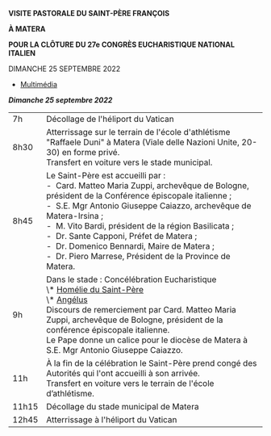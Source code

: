 **VISITE PASTORALE DU SAINT-PÈRE FRANÇOIS**

**À MATERA**

**POUR LA CLÔTURE DU 27e CONGRÈS EUCHARISTIQUE NATIONAL ITALIEN**

DIMANCHE 25 SEPTEMBRE 2022

- [Multimédia](https://www.vatican.va/content/francesco/fr/events/event.dir.html/content/vaticanevents/fr/2022/9/24/visita-assisi.html)

***Dimanche 25 septembre 2022***

|     |     |
| --- | --- |
| 7h | Décollage de l'héliport du Vatican |
| 8h30 | Atterrissage sur le terrain de l'école d'athlétisme "Raffaele Duni" à Matera (Viale delle Nazioni Unite, 20-30) en forme privé.<br>Transfert en voiture vers le stade municipal. |
| 8h45 | Le Saint-Père est accueilli par :<br>\-  Card. Matteo Maria Zuppi, archevêque de Bologne, président de la Conférence épiscopale italienne ;<br>\-  S.E. Mgr Antonio Giuseppe Caiazzo, archevêque de Matera-Irsina ;<br>\-  M. Vito Bardi, président de la région Basilicata ;<br>\-  Dr. Sante Capponi, Préfet de Matera ;<br>\-  Dr. Domenico Bennardi, Maire de Matera ;<br>\-  Dr. Piero Marrese, Président de la Province de Matera. |
| 9h | Dans le stade : Concélébration Eucharistique<br>\\* [Homélie du Saint-Père](https://www.vatican.va/content/francesco/fr/events/event.dir.html/content/vaticanevents/fr/2022/9/25/messa-matera.html)<br>\\* [Angélus](https://www.vatican.va/content/francesco/fr/events/event.dir.html/content/vaticanevents/fr/2022/9/25/angelus-matera.html)<br>Discours de remerciement par Card. Matteo Maria Zuppi, archevêque de Bologne, président de la conférence épiscopale italienne.<br>Le Pape donne un calice pour le diocèse de Matera à S.E. Mgr Antonio Giuseppe Caiazzo. |
| 11h | À la fin de la célébration le Saint-Père prend congé des Autorités qui l'ont accueilli à son arrivée.<br>Transfert en voiture vers le terrain de l'école d’athlétisme. |
| 11h15 | Décollage du stade municipal de Matera |
| 12h45 | Atterrissage à l'héliport du Vatican |